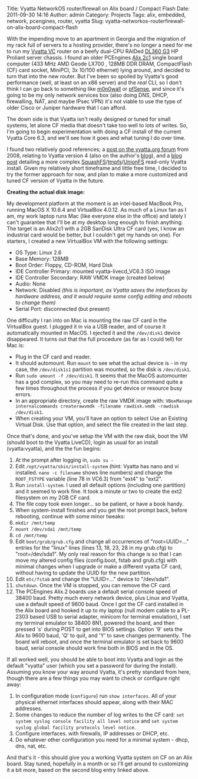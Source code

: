 Title: Vyatta NetworkOS router/firewall on Alix board / Compact Flash
Date: 2011-09-30 14:16
Author: admin
Category: Projects
Tags: alix, embedded, network, pcengines, router, vyatta
Slug: vyatta-networkos-routerfirewall-on-alix-board-compact-flash

With the impending move to an apartment in Georgia and the migration of
my rack full of servers to a hosting provider, there's no longer a need
for me to run my [Vyatta VC][] router on a beefy dual-CPU RAIDed [DL360
G3][] HP Proliant server chassis. I found an older PCEngines [Alix
2c1][] single board computer (433 MHz AMD Geode LX700 , 128MB DDR DRAM,
CompactFlash (CF) card socket, MiniPCI, 3x 10/100 ethernet) lying
around, and decided to turn that into the new router. But I've been so
spoiled by Vyatta's good performance (well, at least on an x86 server)
and the *real* CLI, so I don't think I can go back to something like
[m0n0wall][] or [pfSense][], and since it's going to be my only network
services box (also doing DNS, DHCP, firewalling, NAT, and maybe IPsec
VPN) it's not viable to use the type of older Cisco or Juniper hardware
that I can afford.

The down side is that Vyatta isn't really designed or tuned for small
systems, let alone CF media that doesn't take too well to lots of
writes. So, I'm going to begin experimentation with doing a CF install
of the current Vyatta Core 6.3, and we'll see how it goes and what
tuning I do over time.

I found two relatively good references; a [post on the vyatta.org
forum][] from 2008, relating to Vyatta version 4 (also on the author's
[blog][]), and a [blog post][] detailing a more complex
[SquashFS][]/[tmpfs][]/[UnionFS][] read-only Vyatta install. Given my
relatively short timeframe and little free time, I decided to try the
former approach for now, and plan to make a more customized and tuned CF
version of Vyatta in the future.

**Creating the actual disk image:**

My development platform at the moment is an intel-based MacBook Pro,
running MacOS X 10.6.4 and VirtualBox 4.0.12. As much of a Linux fan as
I am, my work laptop runs Mac (like everyone else in the office) and
lately I can't guarantee that I'll be at my desktop long enough to
finish anything. The target is an Alix2c1 with a 2GB SanDisk Ultra CF
card (yes, I know an industrial card would be better, but I couldn't get
my hands on one). For starters, I created a new VirtualBox VM with the
following settings:

-   OS Type: Linux 2.6
-   Base Memory: 128MB
-   Boot Order: Floppy, CD-ROM, Hard Disk
-   IDE Controller Primary: mounted vyatta-livecd\_VC6.3 ISO image
-   IDE Controller Secondary: RAW VMDK image (created below)
-   Audio: None
-   Network: Disabled *(this is important, as Vyatta saves the
    interfaces by hardware address, and it would require some config
    editing and reboots to change them)*
-   Serial Port: disconnected (but present)

One difficulty I ran into on Mac is mounting the raw CF card in the
VirtualBox guest. I plugged it in via a USB reader, and of course it
automatically mounted in MacOS. I ejected it and the `/dev/disk1` device
disappeared. It turns out that the full procedure (as far as I could
tell) for Mac is:

-   Plug in the CF card and reader.
-   It should automount. Run `mount` to see what the actual device is -
    in my case, the `/dev/disk1s1` partition was mounted, so the disk is
    `/dev/disk1`.
-   Run `sudo umount -f /dev/disk1`. It seems that the MacOS automounter
    has a god complex, so you may need to re-run this command quite a
    few times throughout the process if you get device or resource busy
    errors.
-   In an appropriate directory, create the raw VMDK image with:
    `VBoxManage internalcommands createrawvmdk -filename rawdisk.vmdk -rawdisk /dev/disk1`.
-   When creating your VM, you'll have an option to select Use an
    Existing Virtual Disk. Use that option, and select the file created
    in the last step.

Once that's done, and you've setup the VM with the raw disk, boot the VM
(should boot to the Vyatta LiveCD), login as usual for an install
(vyatta:vyatta), and the the fun begins:

1.  At the prompt after logging in, `sudo su -`
2.  Edit `/opt/vyatta/sbin/install-system` (hint: Vyatta has nano and vi
    installed. `nano -c filename` shows line numbers) and change the
    `ROOT_FSTYPE` variable (line 78 in VC6.3) from "ext4" to "ext2".
3.  Run `install-system`. I used all default options (including one
    partition) and it seemed to work fine. It took a minute or two to
    create the ext2 filesystem on my 2GB CF card.
4.  The file copy took even longer... so be patient, or have a book
    handy.
5.  When system-install finishes and you get the root prompt back,
    before rebooting, continue with some minor tweaks:
6.  `mkdir /mnt/temp`
7.  `mount /dev/sda1 /mnt/temp`
8.  `cd /mnt/temp`
9.  Edit `boot/grub/grub.cfg` and change all occurrences of
    "root=UUID=..." entries for the "linux" lines (lines 13, 18, 23, 28
    in my grub.cfg) to "root=/dev/sda1". My only real reason for this
    change is so that I can move my altered config files (config.boot,
    fstab and grub.cfg) with minimal changes when I upgrade or make a
    different vyatta CF card, without having to update the UUID for the
    new partition.
10. Edit `etc/fstab` and change the "UUID=..." device to "/dev/sda1".
11. `shutdown`. Once the VM is stopped, you can remove the CF card.
12. The PCEngines Alix.2 boards use a default serial console speed of
    38400 baud. Pretty much every network device, plus Linux and Vyatta,
    use a default speed of 9600 baud. Once I got the CF card installed
    in the Alix board and hooked it up to my laptop (null modem cable to
    a PL-2303 based USB to serial adapter, minicom for terminal
    emulation), I set my terminal emulator to 38400 8N1, powered the
    board, and then pressed 's' during POST to get into BIOS settings.
    Option '9' sets the Alix to 9600 baud, 'Q' to quit, and 'Y' to save
    changes permanently. The board will reboot, and once the terminal
    emulator is set back to 9600 baud, serial console should work fine
    both in BIOS and in the OS.

If all worked well, you should be able to boot into Vyatta and login as
the default "vyatta" user (which you set a password for during the
install). Assuming you know your way around Vyatta, it's pretty standard
from here, though there are a few things you may want to check or
configure right away:

1.  In configuration mode (`configure`) run `show interfaces`. All of
    your physical ethernet interfaces should appear, along with their
    MAC addresses.
2.  Some changes to reduce the number of log writes to the CF card:
    `set system syslog console facility all level notice` and
    `set system syslog global facility protocols level notice`.
3.  Configure interfaces. with firewalls, IP addresses or DHCP, etc.
4.  Do whatever other configuration you need for a minimal system -
    dhcp, dns, nat, etc.

And that's it - this should give you a working Vyatta system on CF on an
Alix board. Stay tuned, hopefully in a month or so I'll get around to
customizing it a bit more, based on the second blog entry linked above.

  [Vyatta VC]: http://www.vyatta.org/
  [DL360 G3]: http://h18000.www1.hp.com/products/quickspecs/11504_na/11504_na.HTML
  [Alix 2c1]: http://pcengines.ch/alix2c1.htm
  [m0n0wall]: http://m0n0.ch/wall/
  [pfSense]: http://www.pfsense.org/
  [post on the vyatta.org forum]: http://www.vyatta.org/forum/viewtopic.php?t=502
  [blog]: http://dataflip.blogspot.com/2008/06/optimizing-vyatta-for-compact-flash.html
  [blog post]: http://peytongroup.wordpress.com/2010/02/16/vyatta-community-on-a-compact-flash/
  [SquashFS]: http://squashfs.sourceforge.net/
  [tmpfs]: http://en.wikipedia.org/wiki/Tmpfs
  [UnionFS]: http://unionfs.filesystems.org/
